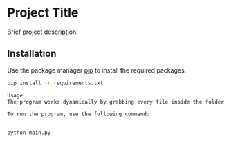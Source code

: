 # Project Title

Brief project description.

## Installation

Use the package manager [pip](https://pip.pypa.io/en/stable/) to install the required packages.

```bash 
pip install -r requirements.txt

Usage
The program works dynamically by grabbing every file inside the folder data/input, applying the required transformations, and placing the output files inside the folder data/output.

To run the program, use the following command:


python main.py